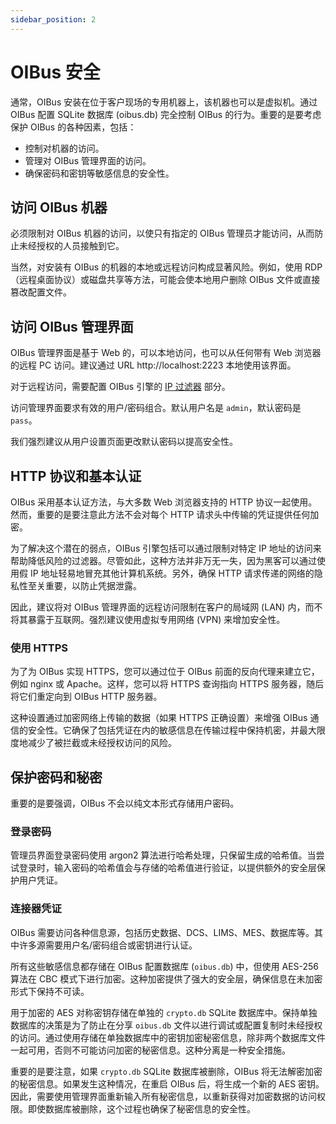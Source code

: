 ```yaml
---
sidebar_position: 2
---
```


# OIBus 安全
通常，OIBus 安装在位于客户现场的专用机器上，该机器也可以是虚拟机。通过 OIBus 配置 SQLite 数据库 (oibus.db) 完全控制 OIBus 的行为。重要的是要考虑保护 OIBus 的各种因素，包括：
- 控制对机器的访问。
- 管理对 OIBus 管理界面的访问。
- 确保密码和密钥等敏感信息的安全性。

## 访问 OIBus 机器
必须限制对 OIBus 机器的访问，以使只有指定的 OIBus 管理员才能访问，从而防止未经授权的人员接触到它。

当然，对安装有 OIBus 的机器的本地或远程访问构成显著风险。例如，使用 RDP（远程桌面协议）或磁盘共享等方法，可能会使本地用户删除 OIBus 文件或直接篡改配置文件。

## 访问 OIBus 管理界面
OIBus 管理界面是基于 Web 的，可以本地访问，也可以从任何带有 Web 浏览器的远程 PC 访问。建议通过 URL http://localhost:2223 本地使用该界面。

对于远程访问，需要配置 OIBus 引擎的 [IP 过滤器](../engine/ip-filters.md) 部分。

访问管理界面要求有效的用户/密码组合。默认用户名是 `admin`，默认密码是 `pass`。

我们强烈建议从用户设置页面更改默认密码以提高安全性。

## HTTP 协议和基本认证
OIBus 采用基本认证方法，与大多数 Web 浏览器支持的 HTTP 协议一起使用。然而，重要的是要注意此方法不会对每个 HTTP 请求头中传输的凭证提供任何加密。

为了解决这个潜在的弱点，OIBus 引擎包括可以通过限制对特定 IP 地址的访问来帮助降低风险的过滤器。尽管如此，这种方法并非万无一失，因为黑客可以通过使用假 IP 地址轻易地冒充其他计算机系统。另外，确保 HTTP 请求传递的网络的隐私性至关重要，以防止凭据泄露。

因此，建议将对 OIBus 管理界面的远程访问限制在客户的局域网 (LAN) 内，而不将其暴露于互联网。强烈建议使用虚拟专用网络 (VPN) 来增加安全性。

### 使用 HTTPS
为了为 OIBus 实现 HTTPS，您可以通过位于 OIBus 前面的反向代理来建立它，例如 nginx 或 Apache。这样，您可以将 HTTPS 查询指向 HTTPS 服务器，随后将它们重定向到 OIBus HTTP 服务器。

这种设置通过加密网络上传输的数据（如果 HTTPS 正确设置）来增强 OIBus 通信的安全性。它确保了包括凭证在内的敏感信息在传输过程中保持机密，并最大限度地减少了被拦截或未经授权访问的风险。

## 保护密码和秘密
重要的是要强调，OIBus 不会以纯文本形式存储用户密码。

### 登录密码
管理员界面登录密码使用 argon2 算法进行哈希处理，只保留生成的哈希值。当尝试登录时，输入密码的哈希值会与存储的哈希值进行验证，以提供额外的安全层保护用户凭证。

### 连接器凭证
OIBus 需要访问各种信息源，包括历史数据、DCS、LIMS、MES、数据库等。其中许多源需要用户名/密码组合或密钥进行认证。

所有这些敏感信息都存储在 OIBus 配置数据库 (`oibus.db`) 中，但使用 AES-256 算法在 CBC 模式下进行加密。这种加密提供了强大的安全层，确保信息在未加密形式下保持不可读。

用于加密的 AES 对称密钥存储在单独的 `crypto.db` SQLite 数据库中。保持单独数据库的决策是为了防止在分享 `oibus.db` 文件以进行调试或配置复制时未经授权的访问。通过使用存储在单独数据库中的密钥加密秘密信息，除非两个数据库文件一起可用，否则不可能访问加密的秘密信息。这种分离是一种安全措施。

重要的是要注意，如果 `crypto.db` SQLite 数据库被删除，OIBus 将无法解密加密的秘密信息。如果发生这种情况，在重启 OIBus 后，将生成一个新的 AES 密钥。因此，需要使用管理界面重新输入所有秘密信息，以重新获得对加密数据的访问权限。即使数据库被删除，这个过程也确保了秘密信息的安全性。